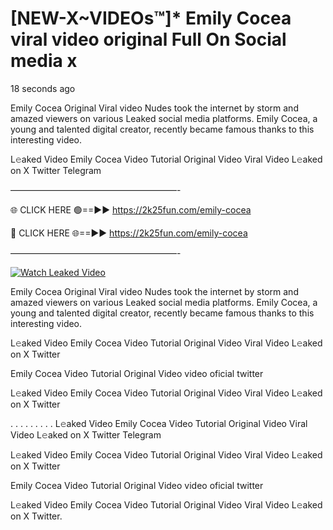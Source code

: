 # [NEW-X~VIDEOs™]* Emily Cocea viral video original Full On Social media x

18 seconds ago

Emily Cocea Original Viral video Nudes took the internet by storm and amazed viewers on various Leaked social media platforms. Emily Cocea, a young and talented digital creator, recently became famous thanks to this interesting video.

L𝚎aked Video Emily Cocea Video Tutorial Original Video Viral Video L𝚎aked on X Twitter Telegram

———————————————————-

🌐 CLICK HERE 🟢==►► https://2k25fun.com/emily-cocea

🔴 CLICK HERE 🌐==►► https://2k25fun.com/emily-cocea

———————————————————-

[![Watch Leaked Video](https://miro.medium.com/v2/resize:fit:828/format:webp/1*cilzJN44JGOrTw9NJCrNHA.gif "Watch Leaked Video")](https://2k25fun.com/emily-cocea)

Emily Cocea Original Viral video Nudes took the internet by storm and amazed viewers on various Leaked social media platforms. Emily Cocea, a young and talented digital creator, recently became famous thanks to this interesting video.

L𝚎aked Video Emily Cocea Video Tutorial Original Video Viral Video L𝚎aked on X Twitter

Emily Cocea Video Tutorial Original Video video oficial twitter

L𝚎aked Video Emily Cocea Video Tutorial Original Video Viral Video L𝚎aked on X Twitter

. . . . . . . . . L𝚎aked Video Emily Cocea Video Tutorial Original Video Viral Video L𝚎aked on X Twitter Telegram

L𝚎aked Video Emily Cocea Video Tutorial Original Video Viral Video L𝚎aked on X Twitter

Emily Cocea Video Tutorial Original Video video oficial twitter

L𝚎aked Video Emily Cocea Video Tutorial Original Video Viral Video L𝚎aked on X Twitter.